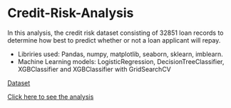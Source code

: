 # Credit-Risk-Analysis
In this analysis, the credit risk dataset consisting of 32851 loan records to determine how best to predict whether or not a loan applicant will repay.

- Libriries used: Pandas, numpy, matplotlib, seaborn, sklearn, imblearn.
- Machine Learning models: LogisticRegression, DecisionTreeClassifier, XGBClassifier and XGBClassifier with GridSearchCV

[Dataset](https://www.kaggle.com/datasets/laotse/credit-risk-dataset)

[Click here to see the analysis](https://arthurfeitosasc.github.io/Credit-Risk-Analysis/)
